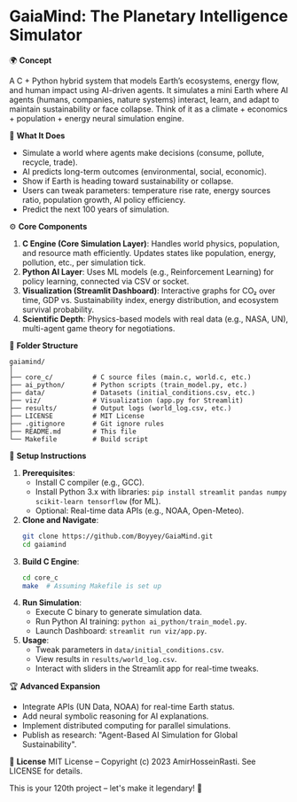 # GaiaMind: The Planetary Intelligence Simulator

🌍 **Concept**

A C + Python hybrid system that models Earth’s ecosystems, energy flow, and human impact using AI-driven agents. It simulates a mini Earth where AI agents (humans, companies, nature systems) interact, learn, and adapt to maintain sustainability or face collapse. Think of it as a climate + economics + population + energy neural simulation engine.

🧠 **What It Does**
- Simulate a world where agents make decisions (consume, pollute, recycle, trade).
- AI predicts long-term outcomes (environmental, social, economic).
- Show if Earth is heading toward sustainability or collapse.
- Users can tweak parameters: temperature rise rate, energy sources ratio, population growth, AI policy efficiency.
- Predict the next 100 years of simulation.

⚙️ **Core Components**
1. **C Engine (Core Simulation Layer)**: Handles world physics, population, and resource math efficiently. Updates states like population, energy, pollution, etc., per simulation tick.
2. **Python AI Layer**: Uses ML models (e.g., Reinforcement Learning) for policy learning, connected via CSV or socket.
3. **Visualization (Streamlit Dashboard)**: Interactive graphs for CO₂ over time, GDP vs. Sustainability index, energy distribution, and ecosystem survival probability.
4. **Scientific Depth**: Physics-based models with real data (e.g., NASA, UN), multi-agent game theory for negotiations.

📂 **Folder Structure**
```
gaiamind/
│
├── core_c/          # C source files (main.c, world.c, etc.)
├── ai_python/       # Python scripts (train_model.py, etc.)
├── data/            # Datasets (initial_conditions.csv, etc.)
├── viz/             # Visualization (app.py for Streamlit)
├── results/         # Output logs (world_log.csv, etc.)
├── LICENSE          # MIT License
├── .gitignore       # Git ignore rules
├── README.md        # This file
└── Makefile         # Build script
```

🚀 **Setup Instructions**
1. **Prerequisites**:
   - Install C compiler (e.g., GCC).
   - Install Python 3.x with libraries: `pip install streamlit pandas numpy scikit-learn tensorflow` (for ML).
   - Optional: Real-time data APIs (e.g., NOAA, Open-Meteo).
2. **Clone and Navigate**:
   ```bash
   git clone https://github.com/Boyyey/GaiaMind.git
   cd gaiamind
   ```
3. **Build C Engine**:
   ```bash
   cd core_c
   make  # Assuming Makefile is set up
   ```
4. **Run Simulation**:
   - Execute C binary to generate simulation data.
   - Run Python AI training: `python ai_python/train_model.py`.
   - Launch Dashboard: `streamlit run viz/app.py`.
5. **Usage**:
   - Tweak parameters in `data/initial_conditions.csv`.
   - View results in `results/world_log.csv`.
   - Interact with sliders in the Streamlit app for real-time tweaks.

🏆 **Advanced Expansion**
- Integrate APIs (UN Data, NOAA) for real-time Earth status.
- Add neural symbolic reasoning for AI explanations.
- Implement distributed computing for parallel simulations.
- Publish as research: "Agent-Based AI Simulation for Global Sustainability".

📄 **License**
MIT License – Copyright (c) 2023 AmirHosseinRasti. See LICENSE for details.

This is your 120th project – let's make it legendary! 🚀
